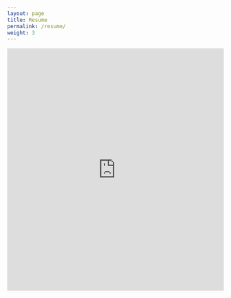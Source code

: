 ```yaml
---
layout: page
title: Resume
permalink: /resume/
weight: 3
---
```


<html>
  <iframe src="https://docs.google.com/gview?url=https://github.com/kayla-manning/kayla-manning.github.io/raw/master/pages/k_manning_resume.pdf&embedded=true" width='100%' height='565px' frameborder='0'> </iframe>
</html>
